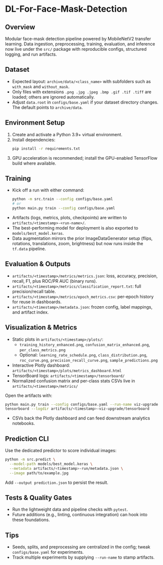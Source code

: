 # DL-For-Face-Mask-Detection

## Overview
Modular face-mask detection pipeline powered by MobileNetV2 transfer learning. Data ingestion, preprocessing, training, evaluation, and inference now live under the `src/` package with reproducible configs, structured logging, and run artifacts.

## Dataset
- Expected layout: `archive/data/<class_name>` with subfolders such as `with_mask` and `without_mask`.
- Only files with extensions `.png .jpg .jpeg .bmp .gif .tif .tiff` are loaded; others are ignored automatically.
- Adjust `data.root` in `configs/base.yaml` if your dataset directory changes. The default points to `archive/data`.

## Environment Setup
1. Create and activate a Python 3.9+ virtual environment.
2. Install dependencies:
   ```bash
   pip install -r requirements.txt
   ```
3. GPU acceleration is recommended; install the GPU-enabled TensorFlow build where available.

## Training
- Kick off a run with either command:
  ```bash
  python -m src.train --config configs/base.yaml
  # or
  python main.py train --config configs/base.yaml
  ```
- Artifacts (logs, metrics, plots, checkpoints) are written to `artifacts/<timestamp>-<run-name>/`.
- The best-performing model for deployment is also exported to `models/best_model.keras`.
- Data augmentation mirrors the prior ImageDataGenerator setup (flips, rotations, translations, zoom, brightness) but now runs inside the `tf.data` pipeline.

## Evaluation & Outputs
- `artifacts/<timestamp>/metrics/metrics.json`: loss, accuracy, precision, recall, F1, plus ROC/PR AUC (binary runs).
- `artifacts/<timestamp>/metrics/classification_report.txt`: full precision/recall table.
- `artifacts/<timestamp>/metrics/epoch_metrics.csv`: per-epoch history for reuse in dashboards.
- `artifacts/<timestamp>/metadata.json`: frozen config, label mappings, and artifact index.

## Visualization & Metrics
- Static plots in `artifacts/<timestamp>/plots/`:
  - `training_history_enhanced.png`, `confusion_matrix_enhanced.png`, `per_class_metrics.png`
  - Optional: `learning_rate_schedule.png`, `class_distribution.png`, `roc_curve.png`, `precision_recall_curve.png`, `sample_predictions.png`
- Interactive Plotly dashboard: `artifacts/<timestamp>/plots/metrics_dashboard.html`
- TensorBoard logs: `artifacts/<timestamp>/tensorboard/`
- Normalized confusion matrix and per-class stats CSVs live in `artifacts/<timestamp>/metrics/`

Open the artifacts with:
```bash
python main.py train --config configs/base.yaml --run-name viz-upgrade
tensorboard --logdir artifacts/<timestamp>-viz-upgrade/tensorboard
```
- CSVs back the Plotly dashboard and can feed downstream analytics notebooks.

## Prediction CLI
Use the dedicated predictor to score individual images:
```bash
python -m src.predict \
  --model-path models/best_model.keras \
  --metadata artifacts/<timestamp>-run/metadata.json \
  --image path/to/example.jpg
```
Add `--output prediction.json` to persist the result.

## Tests & Quality Gates
- Run the lightweight data and pipeline checks with `pytest`.
- Future additions (e.g., linting, continuous integration) can hook into these foundations.

## Tips
- Seeds, splits, and preprocessing are centralized in the config; tweak `configs/base.yaml` for experiments.
- Track multiple experiments by supplying `--run-name` to stamp artifacts.
